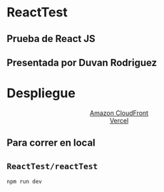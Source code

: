 # ReactTest

## Prueba de React JS 

## Presentada por Duvan Rodriguez

# Despliegue

<div align="center" >
 <a  href="https://d26obmigxg89ag.cloudfront.net/">
        Amazon CloudFront
    </a>
</div> 

<div align="center" >
 <a  href="https://react-test-duvan-rodriguez.vercel.app/">
        Vercel
    </a>
</div> 

<h2>Para correr en local</h2>

`
ReactTest/reactTest
`
-
`
npm run dev
`
